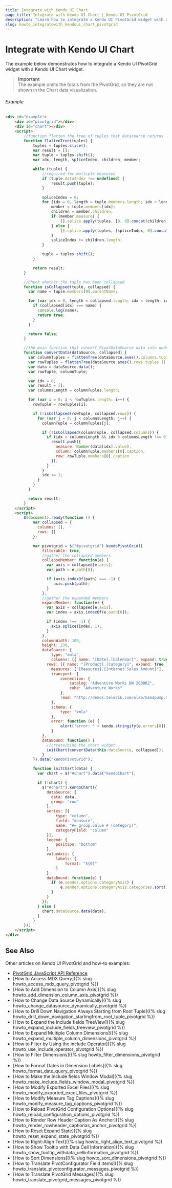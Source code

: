```yaml
---
title: Integrate with Kendo UI Chart
page_title: Integrate with Kendo UI Chart | Kendo UI PivotGrid
description: "Learn how to integrate a Kendo UI PivotGrid widget with a Kendo UI Chart widget."
slug: howto_integratewith_kendoui_chart_pivotgrid
---
```


# Integrate with Kendo UI Chart

The example below demonstrates how to integrate a Kendo UI PivotGrid widget with a Kendo UI Chart widget.

> **Important**  
> The example omits the totals from the PivotGrid, so they are not shown in the Chart data visualization.

###### Example

```html
<div id="example">
    <div id="pivotgrid"></div>
    <div id="chart"></div>
    <script>
        //function flatten the tree of tuples that datasource returns
        function flattenTree(tuples) {
            tuples = tuples.slice();
            var result = [];
            var tuple = tuples.shift();
            var idx, length, spliceIndex, children, member;

            while (tuple) {
                //required for multiple measures
                if (tuple.dataIndex !== undefined) {
                    result.push(tuple);
                }

                spliceIndex = 0;
                for (idx = 0, length = tuple.members.length; idx < length; idx++) {
                    member = tuple.members[idx];
                    children = member.children;
                    if (member.measure) {
                        [].splice.apply(tuples, [0, 0].concat(children));
                    } else {
                        [].splice.apply(tuples, [spliceIndex, 0].concat(children));
                    }
                    spliceIndex += children.length;
                }

                tuple = tuples.shift();
            }

            return result;
        }

        //Check whether the tuple has been collapsed
        function isCollapsed(tuple, collapsed) {
          var name = tuple.members[0].parentName;

          for (var idx = 0, length = collapsed.length; idx < length; idx++) {
            if (collapsed[idx] === name) {
              console.log(name);
              return true;
            }
          }

          return false;
        }

        //the main function that convert PivotDataSource data into understandable for the Chart widget format
        function convertData(dataSource, collapsed) {
          var columnTuples = flattenTree(dataSource.axes().columns.tuples || [], collapsed.columns);
          var rowTuples = flattenTree(dataSource.axes().rows.tuples || [], collapsed.rows);
          var data = dataSource.data();
          var rowTuple, columnTuple;

          var idx = 0;
          var result = [];
          var columnsLength = columnTuples.length;

          for (var i = 0; i < rowTuples.length; i++) {
            rowTuple = rowTuples[i];

            if (!isCollapsed(rowTuple, collapsed.rows)) {
              for (var j = 0; j < columnsLength; j++) {
                columnTuple = columnTuples[j];

                if (!isCollapsed(columnTuple, collapsed.columns)) {
                  if (idx > columnsLength && idx % columnsLength !== 0) {
                    result.push({
                      measure: Number(data[idx].value),
                      column: columnTuple.members[0].caption,
                      row: rowTuple.members[0].caption
                    });
                  }
                }
                idx += 1;
              }
            }
          }

          return result;
        }
    </script>
    <script>
        $(document).ready(function () {
            var collapsed = {
              columns: [],
              rows: []
            };

            var pivotgrid = $("#pivotgrid").kendoPivotGrid({
                filterable: true,
                //gather the collapsed members
                collapseMember: function(e) {
                  var axis = collapsed[e.axis];
                  var path = e.path[0];

                  if (axis.indexOf(path) === -1) {
                     axis.push(path);
                  }
                },
                //gather the expanded members
                expandMember: function(e) {
                  var axis = collapsed[e.axis];
                  var index = axis.indexOf(e.path[0]);

                  if (index !== -1) {
                    axis.splice(index, 1);
                  }
                },
                columnWidth: 100,
                height: 230,
                dataSource: {
                    type: "xmla",
                    columns: [{ name: "[Date].[Calendar]", expand: true }],
                  rows: [{ name: "[Product].[Category]", expand: true }],
                    measures: ["[Measures].[Internet Sales Amount]"],
                    transport: {
                        connection: {
                            catalog: "Adventure Works DW 2008R2",
                            cube: "Adventure Works"
                        },
                        read: "http://demos.telerik.com/olap/msmdpump.dll"
                    },
                    schema: {
                        type: "xmla"
                    },
                    error: function (e) {
                        alert("error: " + kendo.stringify(e.errors[0]));
                    }
                },
                dataBound: function() {
                  //create/bind the chart widget
                  initChart(convertData(this.dataSource, collapsed));
                }
            }).data("kendoPivotGrid");

            function initChart(data) {
              var chart = $("#chart").data("kendoChart");

              if (!chart) {
                $("#chart").kendoChart({
                  dataSource: {
                    data: data,
                    group: "row"
                  },
                  series: [{
                      type: "column",
                      field: "measure",
                      name: "#= group.value # (category)",
                      categoryField: "column"
                  }],
                  legend: {
                      position: "bottom"
                  },
                  valueAxis: {
                      labels: {
                          format: "${0}"
                      }
                  },
                  dataBound: function(e) {
                    if (e.sender.options.categoryAxis) {
                        e.sender.options.categoryAxis.categories.sort()
                    }
                  }
                });
              } else {
                chart.dataSource.data(data);
              }
            }
        });
    </script>
</div>
```

## See Also

Other articles on Kendo UI PivotGrid and how-to examples:

* [PivotGrid JavaScript API Reference](/api/javascript/ui/pivotgrid)
* [How to Access MDX Query]({% slug howto_access_mdx_query_pivotgrid %})
* [How to Add Dimension to Column Axis]({% slug howto_add_dimension_column_axis_pivotgrid %})
* [How to Change Data Source Dynamically]({% slug howto_change_datasource_dynamically_pivotgrid %})
* [How to Drill Down Navigation Always Starting from Root Tuple]({% slug howto_drill_down_navigation_startingfrom_root_tuple_pivotgrid %})
* [How to Expand the Include fields TreeView]({% slug howto_expand_include_fields_treeview_pivotgrid %})
* [How to Expand Multiple Column Dimensions]({% slug howto_expand_multiple_column_dimensions_pivotgrid %})
* [How to Filter by Using the include Operator]({% slug howto_use_include_operator_pivotgrid %})
* [How to Filter Dimensions]({% slug howto_filter_dimensions_pivotgrid %})
* [How to Format Dates in Dimension Labels]({% slug howto_format_date_query_pivotgrid %})
* [How to Make the Include fields Window Modal]({% slug howto_make_include_fields_window_modal_pivotgrid %})
* [How to Modify Exported Excel Files]({% slug howto_modify_exported_excel_files_pivotgrid %})
* [How to Modify Measure Tag Captions]({% slug howto_modify_measure_tag_captions_pivotgrid %})
* [How to Reload PivotGrid Configuration Options]({% slug howto_reload_configuration_options_pivotgrid %})
* [How to Render Row Header Caption As Anchor]({% slug howto_render_rowheader_captionas_anchor_pivotgrid %})
* [How to Reset Expand State]({% slug howto_reset_expand_state_pivotgrid %})
* [How to Right-Align Text]({% slug howto_right_align_text_pivotgrid %})
* [How to Show Tooltip with Data Cell Information]({% slug howto_show_tooltip_withdata_cellinformation_pivotgrid %})
* [How to Sort Dimensions]({% slug howto_sort_dimensions_pivotgrid %})
* [How to Translate PivotConfigurator Field Items]({% slug howto_translate_pivotconfigurator_messages_pivotgrid %})
* [How to Translate PivotGrid Messages]({% slug howto_translate_pivotgrid_messages_pivotgrid %})
